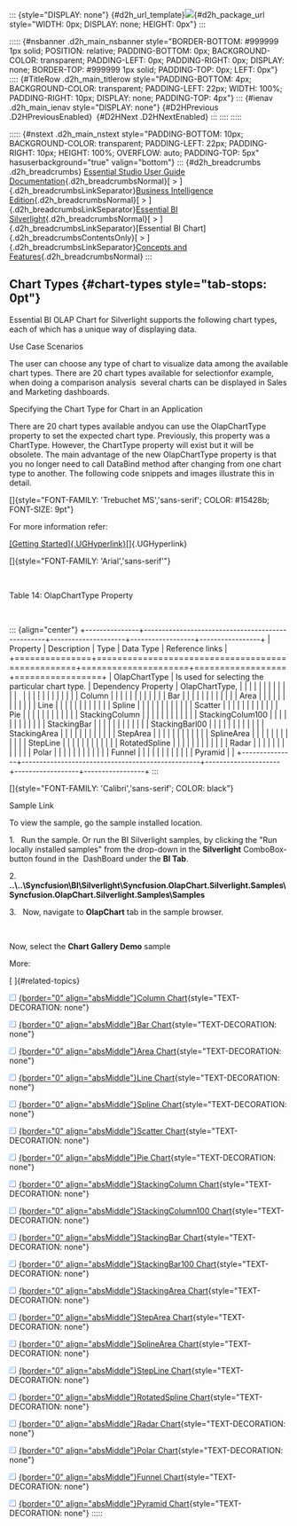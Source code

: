 ::: {style="DISPLAY: none"}
[](ms-xhelp:///?Id=d2h_url_template){#d2h_url_template}![](!package_url!){#d2h_package_url style="WIDTH: 0px; DISPLAY: none; HEIGHT: 0px"}
:::

::::: {#nsbanner .d2h_main_nsbanner style="BORDER-BOTTOM: #999999 1px solid; POSITION: relative; PADDING-BOTTOM: 0px; BACKGROUND-COLOR: transparent; PADDING-LEFT: 0px; PADDING-RIGHT: 0px; DISPLAY: none; BORDER-TOP: #999999 1px solid; PADDING-TOP: 0px; LEFT: 0px"}
:::: {#TitleRow .d2h_main_titlerow style="PADDING-BOTTOM: 4px; BACKGROUND-COLOR: transparent; PADDING-LEFT: 22px; WIDTH: 100%; PADDING-RIGHT: 10px; DISPLAY: none; PADDING-TOP: 4px"}
::: {#ienav .d2h_main_ienav style="DISPLAY: none"}
[](ms-xhelp:///?Id=372b5b83-fed0-46d4-831c-b84fe8c18abb){#D2HPrevious .D2HPreviousEnabled}  [](ms-xhelp:///?Id=39d092a4-3ba0-495b-b5ca-36721a162e2c){#D2HNext .D2HNextEnabled}
:::
::::
:::::

::::: {#nstext .d2h_main_nstext style="PADDING-BOTTOM: 10px; BACKGROUND-COLOR: transparent; PADDING-LEFT: 22px; PADDING-RIGHT: 10px; HEIGHT: 100%; OVERFLOW: auto; PADDING-TOP: 5px" hasuserbackground="true" valign="bottom"}
::: {#d2h_breadcrumbs .d2h_breadcrumbs}
[Essential Studio User Guide Documentation](ms-xhelp:///?Id=12457748-09e3-4d74-a240-8e049cedf030){.d2h_breadcrumbsNormal}[ \> ]{.d2h_breadcrumbsLinkSeparator}[Business Intelligence Edition](ms-xhelp:///?Id=fdf33dd8-62b2-47b9-ad7b-fc50e590bca5){.d2h_breadcrumbsNormal}[ \> ]{.d2h_breadcrumbsLinkSeparator}[Essential BI Silverlight](ms-xhelp:///?Id=c006b39c-6aa2-4637-b7de-3e7b6cb3f9f9){.d2h_breadcrumbsNormal}[ \> ]{.d2h_breadcrumbsLinkSeparator}[Essential BI Chart]{.d2h_breadcrumbsContentsOnly}[ \> ]{.d2h_breadcrumbsLinkSeparator}[Concepts and Features](ms-xhelp:///?Id=372b5b83-fed0-46d4-831c-b84fe8c18abb){.d2h_breadcrumbsNormal}
:::

## Chart Types {#chart-types style="tab-stops: 0pt"}

Essential BI OLAP Chart for Silverlight supports the following chart types, each of which has a unique way of displaying data.

Use Case Scenarios

The user can choose any type of chart to visualize data among the available chart types. There are 20 chart types available for selectionfor example, when doing a comparison analysis  several charts can be displayed in Sales and Marketing dashboards.

Specifying the Chart Type for Chart in an Application

There are 20 chart types available andyou can use the OlapChartType property to set the expected chart type. Previously, this property was a ChartType. However, the ChartType property will exist but it will be obsolete. The main advantage of the new OlapChartType property is that you no longer need to call DataBind method after changing from one chart type to another. The following code snippets and images illustrate this in detail.

[]{style="FONT-FAMILY: 'Trebuchet MS','sans-serif'; COLOR: #15428b; FONT-SIZE: 9pt"} 

For more information refer:

[[Getting Started]{.UGHyperlink}](ms-xhelp:///?Id=ecc923f3-5552-498e-b06c-296a873aba68)[]{.UGHyperlink}

[]{style="FONT-FAMILY: 'Arial','sans-serif'"} 

 

Table 14: OlapChartType Property

 

::: {align="center"}
+---------------+--------------------------------------------------+---------------------+------------------+-----------------+
| Property      | Description                                      | Type                | Data Type        | Reference links |
+===============+==================================================+=====================+==================+=================+
| OlapChartType | Is used for selecting the particular chart type. | Dependency Property | OlapChartType,   |                 |
|               |                                                  |                     |                  |                 |
|               |                                                  |                     |                  |                 |
|               |                                                  |                     |                  |                 |
|               |                                                  |                     | Column           |                 |
|               |                                                  |                     |                  |                 |
|               |                                                  |                     | Bar              |                 |
|               |                                                  |                     |                  |                 |
|               |                                                  |                     | Area             |                 |
|               |                                                  |                     |                  |                 |
|               |                                                  |                     | Line             |                 |
|               |                                                  |                     |                  |                 |
|               |                                                  |                     | Spline           |                 |
|               |                                                  |                     |                  |                 |
|               |                                                  |                     | Scatter          |                 |
|               |                                                  |                     |                  |                 |
|               |                                                  |                     | Pie              |                 |
|               |                                                  |                     |                  |                 |
|               |                                                  |                     | StackingColumn   |                 |
|               |                                                  |                     |                  |                 |
|               |                                                  |                     | StackingCoIum100 |                 |
|               |                                                  |                     |                  |                 |
|               |                                                  |                     | StackingBar      |                 |
|               |                                                  |                     |                  |                 |
|               |                                                  |                     | StackingBarl00   |                 |
|               |                                                  |                     |                  |                 |
|               |                                                  |                     | StackingArea     |                 |
|               |                                                  |                     |                  |                 |
|               |                                                  |                     | StepArea         |                 |
|               |                                                  |                     |                  |                 |
|               |                                                  |                     | SplineArea       |                 |
|               |                                                  |                     |                  |                 |
|               |                                                  |                     | StepLine         |                 |
|               |                                                  |                     |                  |                 |
|               |                                                  |                     | RotatedSpline    |                 |
|               |                                                  |                     |                  |                 |
|               |                                                  |                     | Radar            |                 |
|               |                                                  |                     |                  |                 |
|               |                                                  |                     | Polar            |                 |
|               |                                                  |                     |                  |                 |
|               |                                                  |                     | Funnel           |                 |
|               |                                                  |                     |                  |                 |
|               |                                                  |                     | Pyramid          |                 |
+---------------+--------------------------------------------------+---------------------+------------------+-----------------+
:::

[]{style="FONT-FAMILY: 'Calibri','sans-serif'; COLOR: black"} 

Sample Link

To view the sample, go the sample installed location.

1.   Run the sample. Or run the BI Silverlight samples, by clicking the "Run locally installed samples" from the drop-down in the **Silverlight** ComboBox-button found in the  DashBoard under the **BI Tab**.

2\. **..\\..\\Syncfusion\\BI\\Silverlight\\Syncfusion.OlapChart.Silverlight.Samples\\Syncfusion.OlapChart.Silverlight.Samples\\Samples**

3.   Now, navigate to **OlapChart** tab in the sample browser.

 

Now, select the **Chart Gallery Demo** sample

More:

[ ]{#related-topics}

[![](button.gif){border="0" align="absMiddle"}Column Chart](ms-xhelp:///?Id=39d092a4-3ba0-495b-b5ca-36721a162e2c){style="TEXT-DECORATION: none"}

[![](button.gif){border="0" align="absMiddle"}Bar Chart](ms-xhelp:///?Id=881b7977-95ca-4444-b808-169a49ffb7ac){style="TEXT-DECORATION: none"}

[![](button.gif){border="0" align="absMiddle"}Area Chart](ms-xhelp:///?Id=f93e96d1-559e-4585-b8fe-c2c0433b019e){style="TEXT-DECORATION: none"}

[![](button.gif){border="0" align="absMiddle"}Line Chart](ms-xhelp:///?Id=ecd646c6-56cd-4ff4-a1f6-e0810c714ab6){style="TEXT-DECORATION: none"}

[![](button.gif){border="0" align="absMiddle"}Spline Chart](ms-xhelp:///?Id=c3da8747-a492-4e2c-afab-eafcf9dcc837){style="TEXT-DECORATION: none"}

[![](button.gif){border="0" align="absMiddle"}Scatter Chart](ms-xhelp:///?Id=22e8b6e9-bc90-4651-bcb6-c4bdaa953054){style="TEXT-DECORATION: none"}

[![](button.gif){border="0" align="absMiddle"}Pie Chart](ms-xhelp:///?Id=9e0755e2-60fb-46f8-ab13-1a5583f31106){style="TEXT-DECORATION: none"}

[![](button.gif){border="0" align="absMiddle"}StackingColumn Chart](ms-xhelp:///?Id=43256cef-5a83-42e1-ac53-f314b9966203){style="TEXT-DECORATION: none"}

[![](button.gif){border="0" align="absMiddle"}StackingColumn100 Chart](ms-xhelp:///?Id=c20d8991-c366-4112-bb2d-c915ad84ccfc){style="TEXT-DECORATION: none"}

[![](button.gif){border="0" align="absMiddle"}StackingBar Chart](ms-xhelp:///?Id=3992d6c2-85c2-406a-95a0-6326963b9c14){style="TEXT-DECORATION: none"}

[![](button.gif){border="0" align="absMiddle"}StackingBar100 Chart](ms-xhelp:///?Id=96314738-5eca-4fcb-9637-c1378200c8bc){style="TEXT-DECORATION: none"}

[![](button.gif){border="0" align="absMiddle"}StackingArea Chart](ms-xhelp:///?Id=10ceb967-5833-4b44-98eb-18ad766cabe8){style="TEXT-DECORATION: none"}

[![](button.gif){border="0" align="absMiddle"}StepArea Chart](ms-xhelp:///?Id=7054bb38-aceb-4fe1-b158-cd87be7354df){style="TEXT-DECORATION: none"}

[![](button.gif){border="0" align="absMiddle"}SplineArea Chart](ms-xhelp:///?Id=38f852c6-f842-47f8-8dc8-4bfc6b0e072d){style="TEXT-DECORATION: none"}

[![](button.gif){border="0" align="absMiddle"}StepLine Chart](ms-xhelp:///?Id=ca9496bd-cf94-4be9-b5f2-1287ed180ae2){style="TEXT-DECORATION: none"}

[![](button.gif){border="0" align="absMiddle"}RotatedSpline Chart](ms-xhelp:///?Id=99cae561-3022-44da-a118-4a228d51e8e0){style="TEXT-DECORATION: none"}

[![](button.gif){border="0" align="absMiddle"}Radar Chart](ms-xhelp:///?Id=feb25155-6aa9-4553-bd57-17bc2394b60d){style="TEXT-DECORATION: none"}

[![](button.gif){border="0" align="absMiddle"}Polar Chart](ms-xhelp:///?Id=3eb07e54-3cff-4107-9fb7-4d8763ba205f){style="TEXT-DECORATION: none"}

[![](button.gif){border="0" align="absMiddle"}Funnel Chart](ms-xhelp:///?Id=a9e9a7c3-5fa3-465f-a203-a4182601c147){style="TEXT-DECORATION: none"}

[![](button.gif){border="0" align="absMiddle"}Pyramid Chart](ms-xhelp:///?Id=a3b26093-e420-44ec-b626-dbe6c2060d3f){style="TEXT-DECORATION: none"}
:::::
